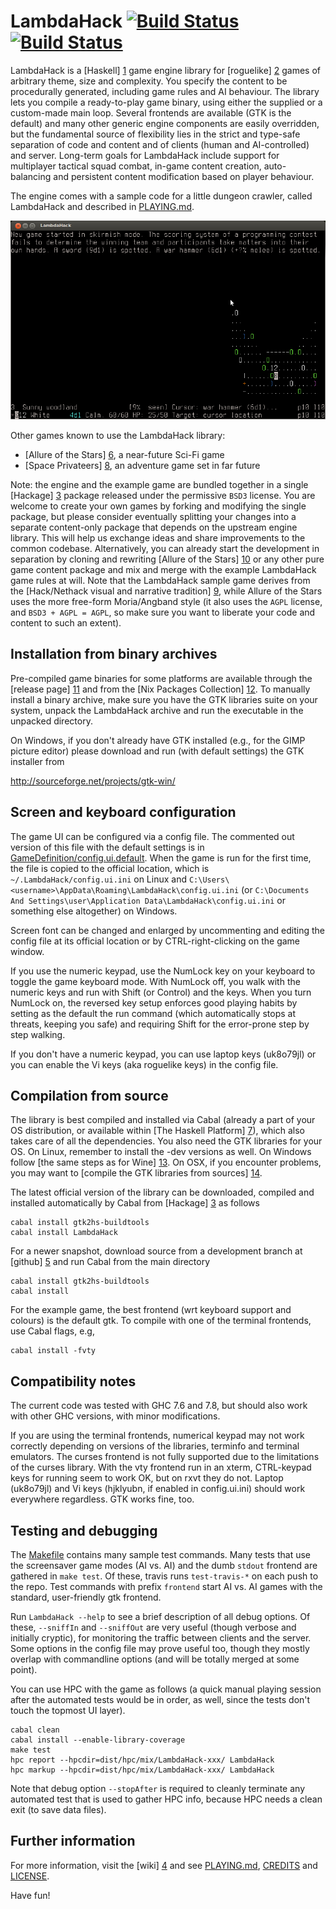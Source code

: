 LambdaHack [![Build Status](https://travis-ci.org/LambdaHack/LambdaHack.svg?branch=master)](https://travis-ci.org/LambdaHack/LambdaHack)[![Build Status](https://drone.io/github.com/LambdaHack/LambdaHack/status.png)](https://drone.io/github.com/LambdaHack/LambdaHack/latest)
==========

LambdaHack is a [Haskell] [1] game engine library for [roguelike] [2]
games of arbitrary theme, size and complexity. You specify the content
to be procedurally generated, including game rules and AI behaviour.
The library lets you compile a ready-to-play game binary, using either
the supplied or a custom-made main loop. Several frontends are available
(GTK is the default) and many other generic engine components
are easily overridden, but the fundamental source of flexibility lies
in the strict and type-safe separation of code and content and of clients
(human and AI-controlled) and server. Long-term goals for LambdaHack include
support for multiplayer tactical squad combat, in-game content creation,
auto-balancing and persistent content modification based on player behaviour.

The engine comes with a sample code for a little dungeon crawler,
called LambdaHack and described in [PLAYING.md](GameDefinition/PLAYING.md).

![gameplay screenshot](GameDefinition/screenshot.png?raw=true)

Other games known to use the LambdaHack library:

* [Allure of the Stars] [6], a near-future Sci-Fi game
* [Space Privateers] [8], an adventure game set in far future

Note: the engine and the example game are bundled together in a single
[Hackage] [3] package released under the permissive `BSD3` license.
You are welcome to create your own games by forking and modifying
the single package, but please consider eventually splitting your changes
into a separate content-only package that depends on the upstream
engine library. This will help us exchange ideas and share improvements
to the common codebase. Alternatively, you can already start the development
in separation by cloning and rewriting [Allure of the Stars] [10]
or any other pure game content package and mix and merge with the example
LambdaHack game rules at will. Note that the LambdaHack sample game
derives from the [Hack/Nethack visual and narrative tradition] [9],
while Allure of the Stars uses the more free-form Moria/Angband style
(it also uses the `AGPL` license, and `BSD3 + AGPL = AGPL`,
so make sure you want to liberate your code and content to such an extent).


Installation from binary archives
---------------------------------

Pre-compiled game binaries for some platforms are available through
the [release page] [11] and from the [Nix Packages Collection] [12].
To manually install a binary archive, make sure you have the GTK
libraries suite on your system, unpack the LambdaHack archive
and run the executable in the unpacked directory.

On Windows, if you don't already have GTK installed (e.g., for the GIMP
picture editor) please download and run (with default settings)
the GTK installer from

http://sourceforge.net/projects/gtk-win/


Screen and keyboard configuration
---------------------------------

The game UI can be configured via a config file.
The commented out version of this file with the default settings is in
[GameDefinition/config.ui.default](GameDefinition/config.ui.default).
When the game is run for the first time, the file is copied to the official
location, which is `~/.LambdaHack/config.ui.ini` on Linux and
`C:\Users\<username>\AppData\Roaming\LambdaHack\config.ui.ini`
(or `C:\Documents And Settings\user\Application Data\LambdaHack\config.ui.ini`
or something else altogether) on Windows.

Screen font can be changed and enlarged by uncommenting and editing
the config file at its official location or by CTRL-right-clicking
on the game window.

If you use the numeric keypad, use the NumLock key on your keyboard
to toggle the game keyboard mode. With NumLock off, you walk with the numeric
keys and run with Shift (or Control) and the keys. When you turn NumLock on,
the reversed key setup enforces good playing habits by setting as the default
the run command (which automatically stops at threats, keeping you safe)
and requiring Shift for the error-prone step by step walking.

If you don't have a numeric keypad, you can use laptop keys (uk8o79jl)
or you can enable the Vi keys (aka roguelike keys) in the config file.


Compilation from source
-----------------------

The library is best compiled and installed via Cabal (already a part
of your OS distribution, or available within [The Haskell Platform] [7]),
which also takes care of all the dependencies. You also need
the GTK libraries for your OS. On Linux, remember to install the -dev
versions as well. On Windows follow [the same steps as for Wine] [13].
On OSX, if you encounter problems, you may want to
[compile the GTK libraries from sources] [14].

The latest official version of the library can be downloaded,
compiled and installed automatically by Cabal from [Hackage] [3] as follows

    cabal install gtk2hs-buildtools
    cabal install LambdaHack

For a newer snapshot, download source from a development branch
at [github] [5] and run Cabal from the main directory

    cabal install gtk2hs-buildtools
    cabal install

For the example game, the best frontend (wrt keyboard support and colours)
is the default gtk. To compile with one of the terminal frontends,
use Cabal flags, e.g,

    cabal install -fvty


Compatibility notes
-------------------

The current code was tested with GHC 7.6 and 7.8,
but should also work with other GHC versions, with minor modifications.

If you are using the terminal frontends, numerical keypad may not work
correctly depending on versions of the libraries, terminfo and terminal
emulators. The curses frontend is not fully supported due to the limitations
of the curses library. With the vty frontend run in an xterm,
CTRL-keypad keys for running seem to work OK, but on rxvt they do not.
Laptop (uk8o79jl) and Vi keys (hjklyubn, if enabled in config.ui.ini)
should work everywhere regardless. GTK works fine, too.


Testing and debugging
---------------------

The [Makefile](Makefile) contains many sample test commands.
Many tests that use the screensaver game modes (AI vs. AI)
and the dumb `stdout` frontend are gathered in `make test`.
Of these, travis runs `test-travis-*` on each push to the repo.
Test commands with prefix `frontend` start AI vs. AI games
with the standard, user-friendly gtk frontend.

Run `LambdaHack --help` to see a brief description of all debug options.
Of these, `--sniffIn` and `--sniffOut` are very useful (though verbose
and initially cryptic), for monitoring the traffic between clients
and the server. Some options in the config file may prove useful too,
though they mostly overlap with commandline options (and will be totally
merged at some point).

You can use HPC with the game as follows (a quick manual playing session
after the automated tests would be in order, as well, since the tests don't
touch the topmost UI layer).

    cabal clean
    cabal install --enable-library-coverage
    make test
    hpc report --hpcdir=dist/hpc/mix/LambdaHack-xxx/ LambdaHack
    hpc markup --hpcdir=dist/hpc/mix/LambdaHack-xxx/ LambdaHack

Note that debug option `--stopAfter` is required to cleanly terminate
any automated test that is used to gather HPC info, because HPC needs
a clean exit (to save data files).


Further information
-------------------

For more information, visit the [wiki] [4]
and see [PLAYING.md](GameDefinition/PLAYING.md), [CREDITS](CREDITS)
and [LICENSE](LICENSE).

Have fun!



[1]: http://www.haskell.org/
[2]: http://roguebasin.roguelikedevelopment.org/index.php?title=Berlin_Interpretation
[3]: http://hackage.haskell.org/package/LambdaHack
[4]: https://github.com/LambdaHack/LambdaHack/wiki
[5]: http://github.com/LambdaHack/LambdaHack
[6]: http://allureofthestars.com
[7]: http://www.haskell.org/platform
[8]: https://github.com/tuturto/space-privateers
[9]: https://github.com/LambdaHack/LambdaHack/wiki/Sample-dungeon-crawler

[10]: https://github.com/AllureOfTheStars/Allure
[11]: https://github.com/LambdaHack/LambdaHack/releases/latest
[12]: http://hydra.cryp.to/search?query=LambdaHack
[13]: http://www.haskell.org/haskellwiki/GHC_under_Wine#Code_that_uses_gtk2hs
[14]: http://www.edsko.net/2014/04/27/haskell-including-gtk-on-mavericks
